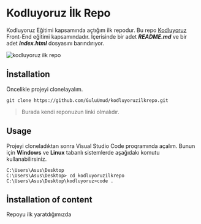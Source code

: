 # Kodluyoruz İlk Repo
Kodluyoruz Eğitimi kapsamında açtığım ilk repodur. Bu repo [Kodluyoruz](https://www.kodluyoruz.org) Front-End eğitimi kapsamındadır. İçerisinde bir adet ***README.md*** ve bir adet ***index.html*** dosyasını barındırıyor.

![kodluyoruz ilk repo](git/odev1/figures/github.png)

## İnstallation 
Öncelikle projeyi clonelayalım. 

`git clone https://github.com/GuluUmud/kodluyoruzilkrepo.git`

>Burada kendi reponuzun linki olmalıdır.

## Usage
Projeyi cloneladıktan sonra Visual Studio Code proqramında açalım. Bunun için **Windows** ve **Linux** tabanlı sistemlerde aşağıdakı komutu kullanabilirsiniz.
```
C:\Users\Asus\Desktop
C:\Users\Asus\Desktop> cd kodluyoruzilkrepo
C:\Users\Asus\Desktop\kodluyoruz>code .
```
## İnstallation of content
Repoyu ilk yaratdığımızda 